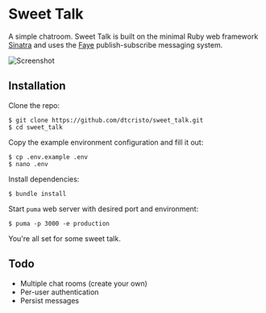 # Sweet Talk

A simple chatroom. Sweet Talk is built on the minimal Ruby web framework [Sinatra](http://www.sinatrarb.com/) and uses the [Faye](http://faye.jcoglan.com/) publish-subscribe messaging system.

![Screenshot](https://raw.github.com/dtcristo/sweet_talk/master/assets/screenshot.png)

## Installation

Clone the repo:

    $ git clone https://github.com/dtcristo/sweet_talk.git
    $ cd sweet_talk

Copy the example environment configuration and fill it out:

    $ cp .env.example .env
    $ nano .env

Install dependencies:

    $ bundle install

Start `puma` web server with desired port and environment:

    $ puma -p 3000 -e production

You're all set for some sweet talk.

## Todo

* Multiple chat rooms (create your own)
* Per-user authentication
* Persist messages
